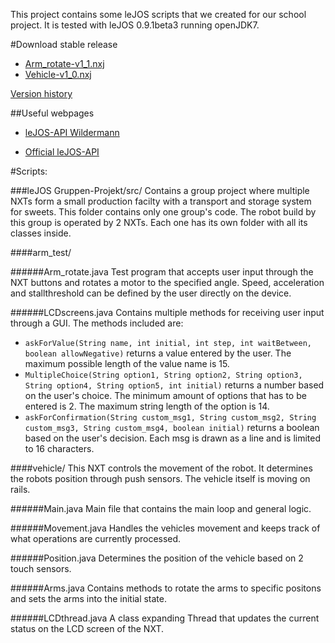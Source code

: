 This project contains some leJOS scripts that we created for our school project. It is tested with leJOS 0.9.1beta3 running openJDK7.

#Download stable release
- [Arm_rotate-v1_1.nxj](https://github.com/Zenneo/leJOS_NXT_programs/raw/master/stable_releases/Arm_rotate-v1_1.nxj)
- [Vehicle-v1_0.nxj](https://github.com/Zenneo/leJOS_NXT_programs/raw/master/stable_releases/Vehicle-v1_0.nxj)

[Version history](https://github.com/Zenneo/leJOS_NXT_programs/blob/master/stable_releases/version_history.md)

##Useful webpages
* [leJOS-API Wildermann](https://www12.informatik.uni-erlangen.de/people/wildermann/schule/lejosapi/)

* [Official leJOS-API](http://www.lejos.org/nxt/nxj/api/)

#Scripts:

###leJOS Gruppen-Projekt/src/
Contains a group project where multiple NXTs form a small production facilty with a transport and storage system for sweets. This folder contains only one group's code.
The robot build by this group is operated by 2 NXTs. Each one has its own folder with all its classes inside.

####arm_test/

######Arm_rotate.java
Test program that accepts user input through the NXT buttons and rotates a motor to the specified angle. Speed, acceleration and stallthreshold can be defined by the user directly on the device.

######LCDscreens.java
Contains multiple methods for receiving user input through a GUI. The methods included are:
* `askForValue(String name, int initial, int step, int waitBetween, boolean allowNegative)` returns a value entered by the user. The maximum possible length of the value name is 15.
* `MultipleChoice(String option1, String option2, String option3, String option4, String option5, int initial)` returns a number based on the user's choice. The minimum amount of options that has to be entered is 2. The maximum string length of the option is 14.
* `askForConfirmation(String custom_msg1, String custom_msg2, String custom_msg3, String custom_msg4, boolean initial)` returns a boolean based on the user's decision. Each msg is drawn as a line and is limited to 16 characters.

####vehicle/
This NXT controls the movement of the robot. It determines the robots position through push sensors. The vehicle itself is moving on rails.

######Main.java
Main file that contains the main loop and general logic.

######Movement.java
Handles the vehicles movement and keeps track of what operations are currently processed.

######Position.java
Determines the position of the vehicle based on 2 touch sensors.

######Arms.java
Contains methods to rotate the arms to specific positons and sets the arms into the initial state.

######LCDthread.java
A class expanding Thread that updates the current status on the LCD screen of the NXT.
